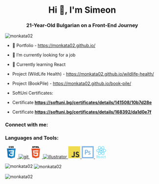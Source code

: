 <h1 align="center">Hi 👋, I'm Simeon</h1>
<h3 align="center">21-Year-Old Bulgarian on a Front-End Journey</h3>

<p align="left"> <img src="https://komarev.com/ghpvc/?username=monkata02&label=Profile%20views&color=0e75b6&style=flat" alt="monkata02" /> </p>

- :page_facing_up: Portfolio - https://monkata02.github.io/
- 🔭 I’m currently looking for a job 
- 🌱 Currently learning React


- Project (WildLife Health) - https://monkata02.github.io/wildlife-health/
- Project (BookPile) - https://monkata02.github.io/book-pile/

- SoftUni Certificates:
- Certificate **https://softuni.bg/certificates/details/141508/10b7d28e**
- Certificate **https://softuni.bg/certificates/details/168392/da1d0e7f**

<h3 align="left">Connect with me:</h3>
<p align="left">
</p>

<h3 align="left">Languages and Tools:</h3>
<p align="left"> <a href="https://www.w3schools.com/css/" target="_blank" rel="noreferrer"> <img src="https://raw.githubusercontent.com/devicons/devicon/master/icons/css3/css3-original-wordmark.svg" alt="css3" width="40" height="40"/> </a> <a href="https://git-scm.com/" target="_blank" rel="noreferrer"> <img src="https://www.vectorlogo.zone/logos/git-scm/git-scm-icon.svg" alt="git" width="40" height="40"/> </a> <a href="https://www.w3.org/html/" target="_blank" rel="noreferrer"> <img src="https://raw.githubusercontent.com/devicons/devicon/master/icons/html5/html5-original-wordmark.svg" alt="html5" width="40" height="40"/> </a> <a href="https://www.adobe.com/in/products/illustrator.html" target="_blank" rel="noreferrer"> <img src="https://www.vectorlogo.zone/logos/adobe_illustrator/adobe_illustrator-icon.svg" alt="illustrator" width="40" height="40"/> </a> <a href="https://developer.mozilla.org/en-US/docs/Web/JavaScript" target="_blank" rel="noreferrer"> <img src="https://raw.githubusercontent.com/devicons/devicon/master/icons/javascript/javascript-original.svg" alt="javascript" width="40" height="40"/> </a> <a href="https://www.photoshop.com/en" target="_blank" rel="noreferrer"> <img src="https://raw.githubusercontent.com/devicons/devicon/master/icons/photoshop/photoshop-line.svg" alt="photoshop" width="40" height="40"/> </a> <a href="https://reactjs.org/" target="_blank" rel="noreferrer"> <img src="https://raw.githubusercontent.com/devicons/devicon/master/icons/react/react-original-wordmark.svg" alt="react" width="40" height="40"/> </a> </p>

<p><img align="left" src="https://github-readme-stats.vercel.app/api/top-langs?username=monkata02&show_icons=true&locale=en&layout=compact" alt="monkata02" /></p>

<p>&nbsp;<img align="center" src="https://github-readme-stats.vercel.app/api?username=monkata02&show_icons=true&locale=en" alt="monkata02" /></p>

<p><img align="center" src="https://github-readme-streak-stats.herokuapp.com/?user=monkata02&" alt="monkata02" /></p>
